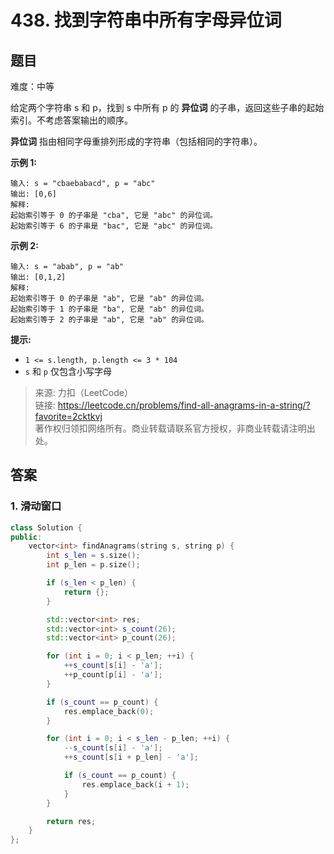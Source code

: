 # 438. 找到字符串中所有字母异位词

## 题目

难度：中等

给定两个字符串 s 和 p，找到 s 中所有 p 的 **异位词** 的子串，返回这些子串的起始索引。不考虑答案输出的顺序。

**异位词** 指由相同字母重排列形成的字符串（包括相同的字符串）。

**示例 1:**

```
输入: s = "cbaebabacd", p = "abc"
输出: [0,6]
解释:
起始索引等于 0 的子串是 "cba", 它是 "abc" 的异位词。
起始索引等于 6 的子串是 "bac", 它是 "abc" 的异位词。

```

**示例 2:**

```
输入: s = "abab", p = "ab"
输出: [0,1,2]
解释:
起始索引等于 0 的子串是 "ab", 它是 "ab" 的异位词。
起始索引等于 1 的子串是 "ba", 它是 "ab" 的异位词。
起始索引等于 2 的子串是 "ab", 它是 "ab" 的异位词。

```

**提示:**

* `1 <= s.length, p.length <= 3 * 104`
* `s` 和 `p` 仅包含小写字母

> 来源: 力扣（LeetCode）  
> 链接: <https://leetcode.cn/problems/find-all-anagrams-in-a-string/?favorite=2cktkvj>  
> 著作权归领扣网络所有。商业转载请联系官方授权，非商业转载请注明出处。

## 答案

### 1. 滑动窗口

```c++
class Solution {
public:
    vector<int> findAnagrams(string s, string p) {
        int s_len = s.size();
        int p_len = p.size();

        if (s_len < p_len) {
            return {};
        }

        std::vector<int> res;
        std::vector<int> s_count(26);
        std::vector<int> p_count(26);

        for (int i = 0; i < p_len; ++i) {
            ++s_count[s[i] - 'a'];
            ++p_count[p[i] - 'a'];
        }

        if (s_count == p_count) {
            res.emplace_back(0);
        }

        for (int i = 0; i < s_len - p_len; ++i) {
            --s_count[s[i] - 'a'];
            ++s_count[s[i + p_len] - 'a'];

            if (s_count == p_count) {
                res.emplace_back(i + 1);
            }
        }

        return res;
    }
};
```
